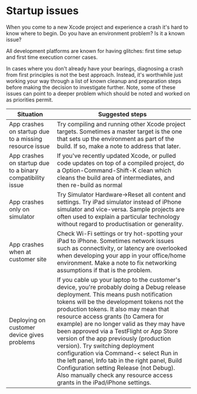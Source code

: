 # Startup issues

When you come to a new Xcode project and experience a crash it's hard to know where to begin.
Do you have an environment problem?  Is it a known issue?

All development platforms are known for having glitches: first time setup and first time execution corner cases.

In cases where you don't already have your bearings, diagnosing a crash from first principles is not the best approach.  Instead, it's worthwhile just working your way through a list of known cleanup and preparation steps before making the decision to investigate further.  Note, some of these issues can point to a deeper problem which should be noted and worked on as priorities permit.

Situation | Suggested steps
-- | --
App crashes on startup due to a missing resource issue | Try compiling and running other Xcode project targets.  Sometimes a master target is the one that sets up the environment as part of the build.  If so, make a note to address that later.
App crashes on startup due to a binary compatibility issue | If you've recently updated Xcode, or pulled code updates on top of a compiled project, do a Option-Command-Shift-K clean which cleans the build area of intermediates, and then re-build as normal
App crashes only on simulator | Try Simulator Hardware->Reset all content and settings.  Try iPad simulator instead of iPhone simulator and vice-versa. Sample projects are often used to explain a particular technology without regard to productisation or generality.
App crashes when at customer site | Check Wi-Fi settings or try hot-spotting your iPad to iPhone.  Sometimes network issues such as connectivity, or latency are overlooked when developing your app in your office/home environment.  Make a note to fix networking assumptions if that is the problem.
Deploying on customer device gives problems | If you cable up your laptop to the customer's device, you're probably doing a Debug release deployment.  This means push notification tokens will be the development tokens not the production tokens.  It also may mean that resource access grants (to Camera for example) are no longer valid as they may have been approved via a TestFlight or App Store version of the app previously (production version).  Try switching deployment configuration via Command-< select Run in the left panel, Info tab in the right panel, Build Configuration setting Release (not Debug).  Also manually check any resource access grants in the iPad/iPhone settings.
